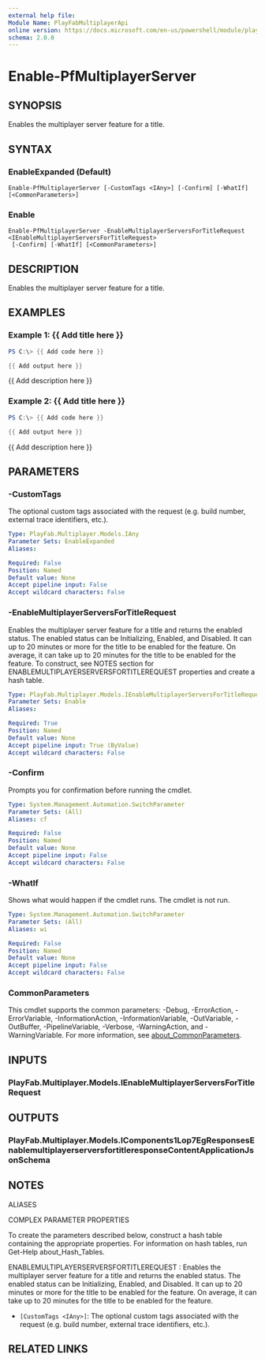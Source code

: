```yaml
---
external help file:
Module Name: PlayFabMultiplayerApi
online version: https://docs.microsoft.com/en-us/powershell/module/playfabmultiplayerapi/enable-pfmultiplayerserver
schema: 2.0.0
---
```


# Enable-PfMultiplayerServer

## SYNOPSIS
Enables the multiplayer server feature for a title.

## SYNTAX

### EnableExpanded (Default)
```
Enable-PfMultiplayerServer [-CustomTags <IAny>] [-Confirm] [-WhatIf] [<CommonParameters>]
```

### Enable
```
Enable-PfMultiplayerServer -EnableMultiplayerServersForTitleRequest <IEnableMultiplayerServersForTitleRequest>
 [-Confirm] [-WhatIf] [<CommonParameters>]
```

## DESCRIPTION
Enables the multiplayer server feature for a title.

## EXAMPLES

### Example 1: {{ Add title here }}
```powershell
PS C:\> {{ Add code here }}

{{ Add output here }}
```

{{ Add description here }}

### Example 2: {{ Add title here }}
```powershell
PS C:\> {{ Add code here }}

{{ Add output here }}
```

{{ Add description here }}

## PARAMETERS

### -CustomTags
The optional custom tags associated with the request (e.g.
build number, external trace identifiers, etc.).

```yaml
Type: PlayFab.Multiplayer.Models.IAny
Parameter Sets: EnableExpanded
Aliases:

Required: False
Position: Named
Default value: None
Accept pipeline input: False
Accept wildcard characters: False
```

### -EnableMultiplayerServersForTitleRequest
Enables the multiplayer server feature for a title and returns the enabled status.
The enabled status can be Initializing, Enabled, and Disabled.
It can up to 20 minutes or more for the title to be enabled for the feature.
On average, it can take up to 20 minutes for the title to be enabled for the feature.
To construct, see NOTES section for ENABLEMULTIPLAYERSERVERSFORTITLEREQUEST properties and create a hash table.

```yaml
Type: PlayFab.Multiplayer.Models.IEnableMultiplayerServersForTitleRequest
Parameter Sets: Enable
Aliases:

Required: True
Position: Named
Default value: None
Accept pipeline input: True (ByValue)
Accept wildcard characters: False
```

### -Confirm
Prompts you for confirmation before running the cmdlet.

```yaml
Type: System.Management.Automation.SwitchParameter
Parameter Sets: (All)
Aliases: cf

Required: False
Position: Named
Default value: None
Accept pipeline input: False
Accept wildcard characters: False
```

### -WhatIf
Shows what would happen if the cmdlet runs.
The cmdlet is not run.

```yaml
Type: System.Management.Automation.SwitchParameter
Parameter Sets: (All)
Aliases: wi

Required: False
Position: Named
Default value: None
Accept pipeline input: False
Accept wildcard characters: False
```

### CommonParameters
This cmdlet supports the common parameters: -Debug, -ErrorAction, -ErrorVariable, -InformationAction, -InformationVariable, -OutVariable, -OutBuffer, -PipelineVariable, -Verbose, -WarningAction, and -WarningVariable. For more information, see [about_CommonParameters](http://go.microsoft.com/fwlink/?LinkID=113216).

## INPUTS

### PlayFab.Multiplayer.Models.IEnableMultiplayerServersForTitleRequest

## OUTPUTS

### PlayFab.Multiplayer.Models.IComponents1Lop7EgResponsesEnablemultiplayerserversfortitleresponseContentApplicationJsonSchema

## NOTES

ALIASES

COMPLEX PARAMETER PROPERTIES

To create the parameters described below, construct a hash table containing the appropriate properties. For information on hash tables, run Get-Help about_Hash_Tables.


ENABLEMULTIPLAYERSERVERSFORTITLEREQUEST <IEnableMultiplayerServersForTitleRequest>: Enables the multiplayer server feature for a title and returns the enabled status. The enabled status can be Initializing, Enabled, and Disabled. It can up to 20 minutes or more for the title to be enabled for the feature. On average, it can take up to 20 minutes for the title to be enabled for the feature.
  - `[CustomTags <IAny>]`: The optional custom tags associated with the request (e.g. build number, external trace identifiers, etc.).

## RELATED LINKS

